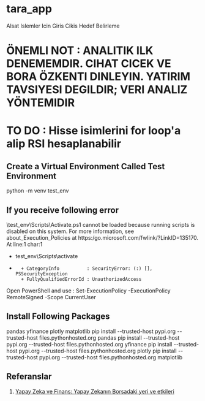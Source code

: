 # tara_app
Alsat Islemler Icin Giris Cikis Hedef Belirleme

# ÖNEMLI NOT : ANALITIK ILK DENEMEMDIR. CIHAT CICEK VE BORA ÖZKENTI DINLEYIN. YATIRIM TAVSIYESI DEGILDIR; VERI ANALIZ YÖNTEMIDIR

# TO DO : Hisse isimlerini for loop'a alip RSI hesaplanabilir


## Create a Virtual Environment Called Test Environment
python -m venv test_env

## If you receive following error

\test_env\Scripts\Activate.ps1 cannot be 
loaded because running scripts is disabled on this system. For more information, see 
about_Execution_Policies at https:/go.microsoft.com/fwlink/?LinkID=135170.
At line:1 char:1
+ test_env\Scripts\activate
+ ~~~~~~~~~~~~~~~~~~~~~~~~~
    + CategoryInfo          : SecurityError: (:) [], PSSecurityException
    + FullyQualifiedErrorId : UnauthorizedAccess

Open  PowerShell and use :
Set-ExecutionPolicy -ExecutionPolicy RemoteSigned -Scope CurrentUser

## Install Following Packages 
pandas yfinance plotly matplotlib
pip install --trusted-host pypi.org --trusted-host files.pythonhosted.org pandas
pip install --trusted-host pypi.org --trusted-host files.pythonhosted.org yfinance
pip install --trusted-host pypi.org --trusted-host files.pythonhosted.org plotly
pip install --trusted-host pypi.org --trusted-host files.pythonhosted.org matplotlib

## Referanslar
1. [Yapay Zeka ve Finans: Yapay Zekanın Borsadaki yeri ve etkileri](https://medium.com/@bekirburaksaka/yapay-zeka-ve-finans-yapay-zekan%C4%B1n-borsadaki-yeri-ve-etkileri-41ed6ba70b49)